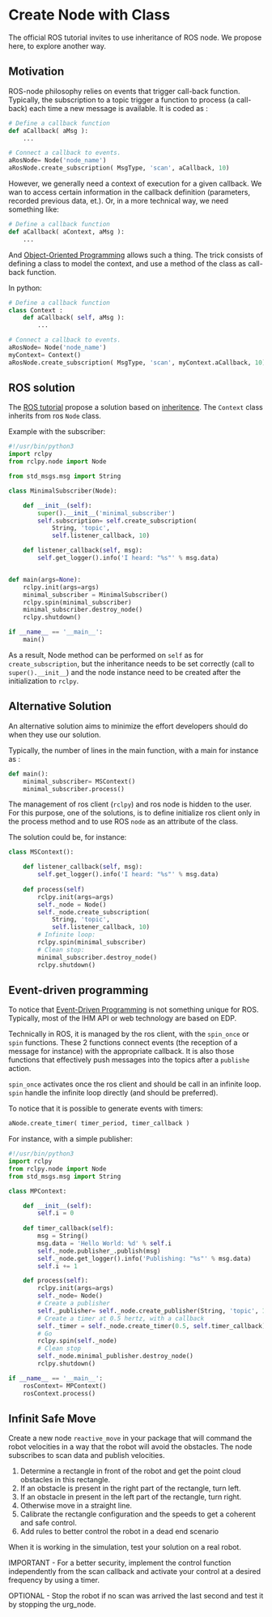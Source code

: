 # Create Node with Class

The official ROS tutorial invites to use inheritance of ROS node.
We propose here, to explore another way.

## Motivation

ROS-node philosophy relies on events that trigger call-back function.
Typically, the subscription to a topic trigger a function to process (a call-back) each time a new message is available.
It is coded as :

```python
# Define a callback function
def aCallback( aMsg ):
    ...

# Connect a callback to events.
aRosNode= Node('node_name')
aRosNode.create_subscription( MsgType, 'scan', aCallback, 10)
```

However, we generally need a context of execution for a given callback.
We wan to access certain information in the callback definition (parameters, recorded previous data, et.).
Or, in a more technical way, we need something like:

```python
# Define a callback function
def aCallback( aContext, aMsg ):
    ...
```

And [Object-Oriented Programming](https://en.wikipedia.org/wiki/Object-oriented_programming) allows such a thing.
The trick consists of defining a class to model the context, and use a method of the class as call-back function.

In python: 

```python
# Define a callback function
class Context :
    def aCallback( self, aMsg ):
        ...

# Connect a callback to events.
aRosNode= Node('node_name')
myContext= Context()
aRosNode.create_subscription( MsgType, 'scan', myContext.aCallback, 10)
```

## ROS solution

The [ROS tutorial](https://docs.ros.org/en/iron/Tutorials/Beginner-Client-Libraries/Writing-A-Simple-Py-Publisher-And-Subscriber.html) propose a solution based on [inheritence](https://en.wikipedia.org/wiki/Inheritance_(object-oriented_programming)).
The `Context` class inherits from ros `Node` class.

Example with the subscriber:

```python
#!/usr/bin/python3
import rclpy
from rclpy.node import Node

from std_msgs.msg import String

class MinimalSubscriber(Node):

    def __init__(self):
        super().__init__('minimal_subscriber')
        self.subscription= self.create_subscription(
            String, 'topic',
            self.listener_callback, 10)

    def listener_callback(self, msg):
        self.get_logger().info('I heard: "%s"' % msg.data)


def main(args=None):
    rclpy.init(args=args)
    minimal_subscriber = MinimalSubscriber()
    rclpy.spin(minimal_subscriber)
    minimal_subscriber.destroy_node()
    rclpy.shutdown()

if __name__ == '__main__':
    main()
```

As a result, Node method can be performed on `self` as for `create_subscription`,
but the inheritance needs to be set correctly (call to `super().__init__`)
and the node instance need to be created after the initialization to `rclpy`.


## Alternative Solution

An alternative solution aims to minimize the effort developers should do when they use our solution.

Typically, the number of lines in the main function,
with a main for instance as :

```python
def main():
    minimal_subscriber= MSContext()
    minimal_subscriber.process()
```

The management of ros client (`rclpy`) and ros node is hidden to the user.
For this purpose,
one of the solutions, is to define initialize ros client only in the process method and to use ROS `node` as an attribute of the class.

The solution could be, for instance:

```python
class MSContext():

    def listener_callback(self, msg):
        self.get_logger().info('I heard: "%s"' % msg.data)
    
    def process(self)
        rclpy.init(args=args)
        self._node = Node()
        self._node.create_subscription(
            String, 'topic',
            self.listener_callback, 10)
        # Infinite loop:
        rclpy.spin(minimal_subscriber)
        # Clean stop:
        minimal_subscriber.destroy_node()
        rclpy.shutdown()
```

## Event-driven programming

To notice that [Event-Driven Programming](https://en.wikipedia.org/wiki/Event-driven_programming) is not something unique for ROS.
Typically, most of the IHM API or web technology are based on EDP.

Technically in ROS, it is managed by the ros client, with the `spin_once` or `spin` functions.
These 2 functions connect events (the reception of a message for instance) with the appropriate callback.
It is also those functions that effectively push messages into the topics after a `publishe` action.

`spin_once` activates once the ros client and should be call in an infinite loop.
`spin` handle the infinite loop directly (and should be preferred).

To notice that it is possible to generate events with timers:

```python
aNode.create_timer( timer_period, timer_callback )
```

For instance, with a simple publisher: 

```python
#!/usr/bin/python3
import rclpy
from rclpy.node import Node
from std_msgs.msg import String

class MPContext:

    def __init__(self):
        self.i = 0
    
    def timer_callback(self):
        msg = String()
        msg.data = 'Hello World: %d' % self.i
        self._node.publisher_.publish(msg)
        self._node.get_logger().info('Publishing: "%s"' % msg.data)
        self.i += 1

    def process(self):
        rclpy.init(args=args)
        self._node= Node()
        # Create a publisher
        self._publisher= self._node.create_publisher(String, 'topic', 10)
        # Create a timer at 0.5 hertz, with a callback
        self._timer = self._node.create_timer(0.5, self.timer_callback)
        # Go
        rclpy.spin(self._node)
        # Clean stop
        self._node.minimal_publisher.destroy_node()
        rclpy.shutdown()

if __name__ == '__main__':
    rosContext= MPContext()
    rosContext.process()
```

<!-- ## Python package -->

## Infinit Safe Move

Create a new node `reactive_move` in your package that will command the robot velocities in a way that the robot will avoid the obstacles.
The node subscribes to scan data and publish velocities.

1. Determine a rectangle in front of the robot and get the point cloud obstacles in this rectangle.
2. If an obstacle is present in the right part of the rectangle, turn left.
3. If an obstacle in present in the left part of the rectangle, turn right.
4. Otherwise move in a straight line.
5. Calibrate the rectangle configuration and the speeds to get a coherent and safe control.
6. Add rules to better control the robot in a dead end scenario

When it is working in the simulation, test your solution on a real robot.

IMPORTANT - For a better security, implement the control function independently from the scan callback and activate your control at a desired frequency by using a timer.

OPTIONAL - Stop the robot if no scan was arrived the last second and test it by stopping the urg_node.

